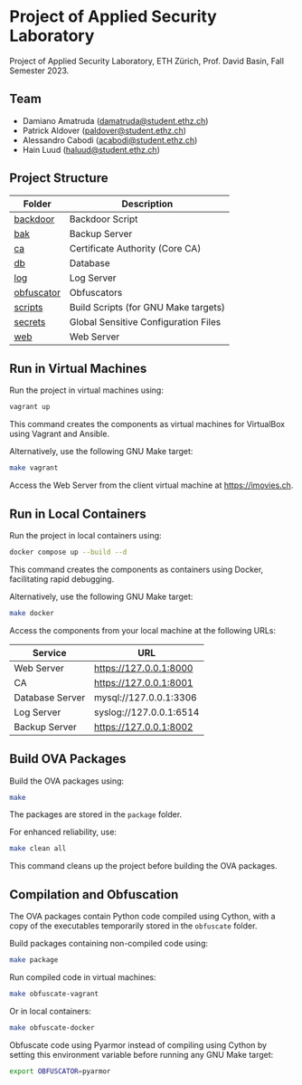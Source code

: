 # Project of Applied Security Laboratory

Project of Applied Security Laboratory, ETH Zürich, Prof. David Basin, Fall Semester 2023.

## Team

- Damiano Amatruda (<damatruda@student.ethz.ch>)
- Patrick Aldover (<paldover@student.ethz.ch>)
- Alessandro Cabodi (<acabodi@student.ethz.ch>)
- Hain Luud (<haluud@student.ethz.ch>)

## Project Structure

| Folder | Description |
|---|---|
| [backdoor](./backdoor) | Backdoor Script |
| [bak](./bak) | Backup Server |
| [ca](./ca) | Certificate Authority (Core CA) |
| [db](./db) | Database |
| [log](./log) | Log Server |
| [obfuscator](./obfuscator) | Obfuscators |
| [scripts](./scripts) | Build Scripts (for GNU Make targets) |
| [secrets](./secrets) | Global Sensitive Configuration Files |
| [web](./web) | Web Server |

## Run in Virtual Machines

Run the project in virtual machines using:

```bash
vagrant up
```

This command creates the components as virtual machines for VirtualBox using Vagrant and Ansible.

Alternatively, use the following GNU Make target:

```bash
make vagrant
```

Access the Web Server from the client virtual machine at <https://imovies.ch>.

## Run in Local Containers

Run the project in local containers using:

```bash
docker compose up --build --d
```

This command creates the components as containers using Docker, facilitating rapid debugging.

Alternatively, use the following GNU Make target:

```bash
make docker
```

Access the components from your local machine at the following URLs:

| Service | URL |
|---|---|
| Web Server | <https://127.0.0.1:8000> |
| CA | <https://127.0.0.1:8001> |
| Database Server | mysql://127.0.0.1:3306 |
| Log Server | syslog://127.0.0.1:6514 |
| Backup Server | <https://127.0.0.1:8002> |

## Build OVA Packages

Build the OVA packages using:

```bash
make
```

The packages are stored in the `package` folder.

For enhanced reliability, use:

```bash
make clean all
```

This command cleans up the project before building the OVA packages.

## Compilation and Obfuscation

The OVA packages contain Python code compiled using Cython, with a copy of the executables temporarily stored in the `obfuscate` folder.

Build packages containing non-compiled code using:

```bash
make package
```

Run compiled code in virtual machines:

```bash
make obfuscate-vagrant
```

Or in local containers:

```bash
make obfuscate-docker
```

Obfuscate code using Pyarmor instead of compiling using Cython by setting this environment variable before running any GNU Make target:

```bash
export OBFUSCATOR=pyarmor
```

